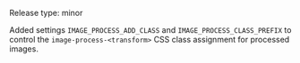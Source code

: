 Release type: minor

Added settings `IMAGE_PROCESS_ADD_CLASS` and `IMAGE_PROCESS_CLASS_PREFIX` to control
the `image-process-<transform>` CSS class assignment for processed images.
